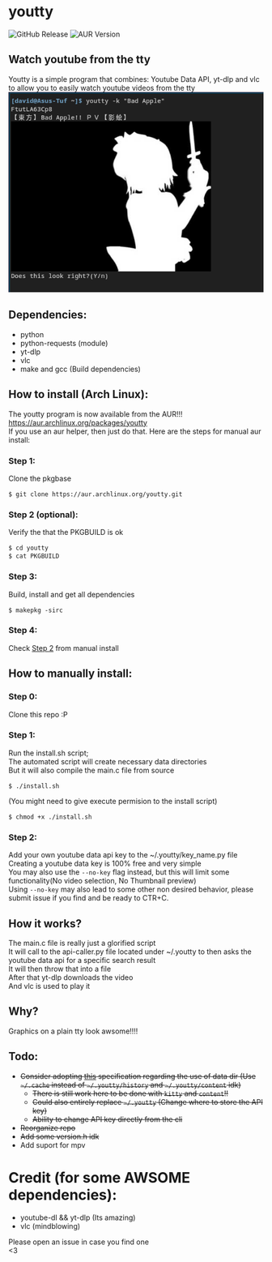 # youtty
![GitHub Release](https://img.shields.io/github/v/release/Dvd-Znf/youtty?include_prereleases&logo=GitHub&label=Latest%20release%3A&color=lightgreen)
![AUR Version](https://img.shields.io/aur/version/youtty?logo=Arch%20Linux&label=Latest%20AUR%20version%3A)
## Watch youtube from the tty
Youtty is a simple program that combines: Youtube Data API, yt-dlp and vlc to allow you to easily watch youtube videos from the tty  
![Screenshot](/Screenshot.png)  
## Dependencies:  
- python      
- python-requests (module)       
- yt-dlp   
- vlc  
- make and gcc (Build dependencies)
## How to install (Arch Linux):
The youtty program is now available from the AUR!!!   
https://aur.archlinux.org/packages/youtty    
If you use an aur helper, then just do that.
Here are the steps for manual aur install:
### Step 1:
Clone the pkgbase
```
$ git clone https://aur.archlinux.org/youtty.git
```
### Step 2 (optional):
Verify the that the PKGBUILD is ok
```
$ cd youtty
$ cat PKGBUILD
```
### Step 3:
Build, install and get all dependencies
```
$ makepkg -sirc
```
### Step 4:
Check [Step 2](https://github.com/Dvd-Znf/youtty#step-2) from manual install
## How to manually install:
### Step 0:
Clone this repo :P  
### Step 1:
Run the install.sh script;  
The automated script will create necessary data directories  
But it will also compile the main.c file from source
```
$ ./install.sh  
```
(You might need to give execute permision to the install script)
```
$ chmod +x ./install.sh  
```
### Step 2:
Add your own youtube data api key to the ~/.youtty/key_name.py file  
Creating a youtube data key is 100% free and very simple   
You may also use the `--no-key` flag instead, but this will limit some functionality(No video selection, No Thumbnail preview)     
Using `--no-key` may also lead to some other non desired behavior, please submit issue if you find and be ready to CTR+C.     
## How it works?
The main.c file is really just a glorified script  
It will call to the api-caller.py file located under ~/.youtty to then asks the youtube data api for a specific search result  
It will then throw that into a file  
After that yt-dlp downloads the video  
And vlc is used to play it  
## Why?
Graphics on a plain tty look awsome!!!!  
## Todo:   
- ~~Consider adopting [this](http://standards.freedesktop.org/basedir-spec/basedir-spec-latest.html) specification regarding the use of data dir (Use `~/.cache` instead of `~/.youtty/history` and `~/.youtty/content` idk)~~      
    - ~~There is still work here to be done with `kitty` and `content`!!~~
    - ~~Could also entirely replace `~/.youtty` (Change where to store the API key)~~
    - ~~Ability to change API key directly from the cli~~      
- ~~Reorganize repo~~       
- ~~Add some version.h idk~~     
- Add suport for mpv       
# Credit (for some AWSOME dependencies):
- youtube-dl && yt-dlp (Its amazing)
- vlc (mindblowing)
  
Please open an issue in case you find one  
<3  
